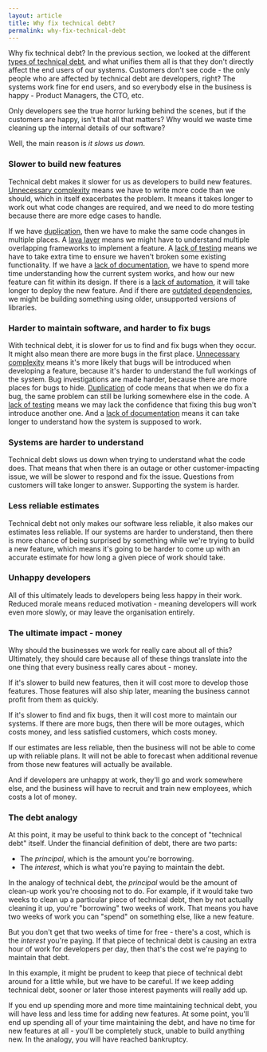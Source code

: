 ```yaml
---
layout: article
title: Why fix technical debt?
permalink: why-fix-technical-debt
---
```


Why fix technical debt? In the previous section, we looked at the different [types of technical debt](/types-of-technical-debt), and what unifies them all is that they don't directly affect the end users of our systems. Customers don't see code - the only people who are affected by technical debt are developers, right? The systems work fine for end users, and so everybody else in the business is happy - Product Managers, the CTO, etc.

Only developers see the true horror lurking behind the scenes, but if the customers are happy, isn't that all that matters? Why would we waste time cleaning up the internal details of our software?

Well, the main reason is _it slows us down_.

### Slower to build new features

Technical debt makes it slower for us as developers to build new features. [Unnecessary complexity](types-of-technical-debt#unnecessary-complexity) means we have to write more code than we should, which in itself exacerbates the problem. It means it takes longer to work out what code changes are required, and we need to do more testing because there are more edge cases to handle.

If we have [duplication](types-of-technical-debt#duplication), then we have to make the same code changes in multiple places. A 
[lava layer](types-of-technical-debt#lava-layer) means we might have to understand multiple overlapping frameworks to implement a feature. A [lack of testing](types-of-technical-debt#lack-of-testing) means we have to take extra time to ensure we haven't broken some existing functionality. If we have a [lack of documentation](types-of-technical-debt#lack-of-documentation), we have to spend more time understanding how the current system works, and how our new feature can fit within its design. If there is a [lack of automation](types-of-technical-debt#lack-of-automation), it will take longer to deploy the new feature. And if there are [outdated dependencies](types-of-technical-debt#outdated-dependencies), we might be building something using older, unsupported versions of libraries.

### Harder to maintain software, and harder to fix bugs

With technical debt, it is slower for us to find and fix bugs when they occur. It might also mean there are more bugs in the first place. [Unnecessary complexity](types-of-technical-debt#unnecessary-complexity) means it's more likely that bugs will be introduced when developing a feature, because it's harder to understand the full workings of the system. Bug investigations are made harder, because there are more places for bugs to hide. [Duplication](types-of-technical-debt#duplication) of code means that when we do fix a bug, the same problem can still be lurking somewhere else in the code. A [lack of testing](types-of-technical-debt#lack-of-testing) means we may lack the confidence that fixing this bug won't introduce another one. And a [lack of documentation](types-of-technical-debt#lack-of-documentation) means it can take longer to understand how the system is supposed to work.

### Systems are harder to understand

Technical debt slows us down when trying to understand what the code does. That means that when there is an outage or other customer-impacting issue, we will be slower to respond and fix the issue. Questions from customers will take longer to answer. Supporting the system is harder.

### Less reliable estimates

Technical debt not only makes our software less reliable, it also makes our estimates less reliable. If our systems are harder to understand, then there is more chance of being surprised by something while we're trying to build a new feature, which means it's going to be harder to come up with an accurate estimate for how long a given piece of work should take.

### Unhappy developers

All of this ultimately leads to developers being less happy in their work. Reduced morale means reduced motivation - meaning developers will work even more slowly, or may leave the organisation entirely.

### The ultimate impact - money

Why should the businesses we work for really care about all of this? Ultimately, they should care because all of these things translate into the one thing that every business really cares about - money.

If it's slower to build new features, then it will cost more to develop those features. Those features will also ship later, meaning the business cannot profit from them as quickly.

If it's slower to find and fix bugs, then it will cost more to maintain our systems. If there are more bugs, then there will be more outages, which costs money, and less satisfied customers, which costs money.

If our estimates are less reliable, then the business will not be able to come up with reliable plans. It will not be able to forecast when additional revenue from those new features will actually be available.

And if developers are unhappy at work, they'll go and work somewhere else, and the business will have to recruit and train new employees, which costs a lot of money.

### The debt analogy

At this point, it may be useful to think back to the concept of "technical debt" itself. Under the financial definition of debt, there are two parts:

- The _principal_, which is the amount you're borrowing.
- The _interest_, which is what you're paying to maintain the debt.

In the analogy of technical debt, the _principal_ would be the amount of clean-up work you're choosing not to do. For example, if it would take two weeks to clean up a particular piece of technical debt, then by not actually cleaning it up, you're "borrowing" two weeks of work. That means you have two weeks of work you can "spend" on something else, like a new feature.

But you don't get that two weeks of time for free - there's a cost, which is the _interest_ you're paying.  If that piece of technical debt is causing an extra hour of work for developers per day, then that's the cost we're paying to maintain that debt.

In this example, it might be prudent to keep that piece of technical debt around for a little while, but we have to be careful. If we keep adding technical debt, sooner or later those interest payments will really add up.

If you end up spending more and more time maintaining technical debt, you will have less and less time for adding new features. At some point, you'll end up spending all of your time maintaining the debt, and have no time for new features at all - you'll be completely stuck, unable to build anything new. In the analogy, you will have reached bankruptcy.